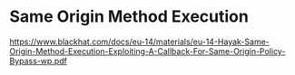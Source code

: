# Same Origin Method Execution
https://www.blackhat.com/docs/eu-14/materials/eu-14-Hayak-Same-Origin-Method-Execution-Exploiting-A-Callback-For-Same-Origin-Policy-Bypass-wp.pdf
